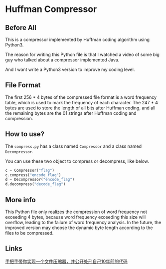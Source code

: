 # Huffman Compressor


## Before All

This is a compressor implemented by Huffman coding algorithm using Python3.

The reason for writing this Python file is that I watched a video of some big guy who talked about a compressor implemented Java.

And I want write a Python3 version to improve my coding level.

## File Format

The first 256 * 4 bytes of the compressed file format is a word frequency table, which is used to mark the frequency of each character. The 247 * 4 bytes are used to store the length of all bits after Huffman coding, and all the remaining bytes are the 01 strings after Huffman coding and compression.

## How to use?

The `compress.py` has a class named `Compressor` and a class named `Decompressor`.

You can use these two object to compress or decompress, like below.

```python
c = Compressor("flag")
c.compress("encode_flag")
d = Decompressor("encode_flag")
d.decompress("decode_flag")
```

## More info

This Python file only realizes the compression of word frequency not exceeding 4 bytes, because word frequency exceeding this size will overflow, leading to the failure of word frequency analysis. In the future, the improved version may choose the dynamic byte length according to the files to be compressed.

## Links

[手把手带你实现一个文件压缩器，并公开处刑自己10年前的代码](https://www.bilibili.com/video/BV1ZG4y1Z7b2)
